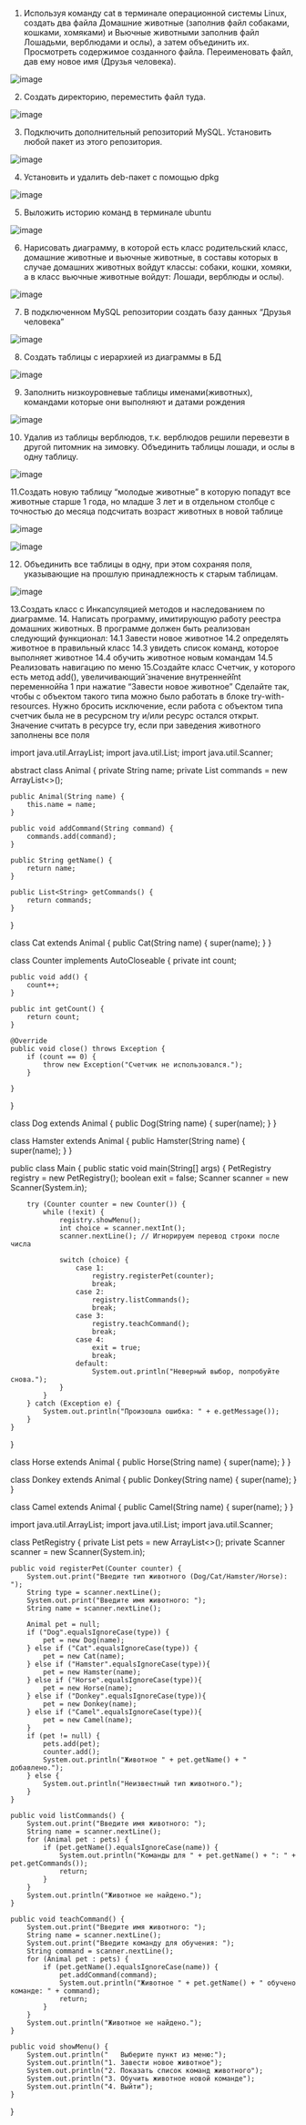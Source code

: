 1. Используя команду cat в терминале операционной системы Linux, создать
два файла Домашние животные (заполнив файл собаками, кошками,
хомяками) и Вьючные животными заполнив файл Лошадьми, верблюдами и
ослы), а затем объединить их. Просмотреть содержимое созданного файла.
Переименовать файл, дав ему новое имя (Друзья человека).

![image](https://github.com/dafeo1991/itog_work/assets/118327697/ff0198f0-763a-438f-9982-85940c91a10f)

2. Создать директорию, переместить файл туда.

![image](https://github.com/dafeo1991/itog_work/assets/118327697/f033f89f-1062-4d5f-8316-ae1c02ac2934)

3. Подключить дополнительный репозиторий MySQL. Установить любой пакет
из этого репозитория.

![image](https://github.com/dafeo1991/itog_work/assets/118327697/36432c2c-6632-4f06-a00b-bcdbf34b488f)

4. Установить и удалить deb-пакет с помощью dpkg

![image](https://github.com/dafeo1991/itog_work/assets/118327697/4f714995-f8b7-4ea7-bd6c-2eb249ce2e86)

5. Выложить историю команд в терминале ubuntu

![image](https://github.com/dafeo1991/itog_work/assets/118327697/0072e707-55d6-4dd7-9d51-14e856f4ecd4)

6. Нарисовать диаграмму, в которой есть класс родительский класс, домашние
животные и вьючные животные, в составы которых в случае домашних
животных войдут классы: собаки, кошки, хомяки, а в класс вьючные животные
войдут: Лошади, верблюды и ослы).

![image](https://github.com/dafeo1991/itog_work/assets/118327697/63846b3d-76ab-410b-b3f4-72a6fc604a45)


7. В подключенном MySQL репозитории создать базу данных “Друзья
человека”

![image](https://github.com/dafeo1991/itog_work/assets/118327697/7f460ca7-63c9-4b2c-8223-5409bed6925e)


8. Создать таблицы с иерархией из диаграммы в БД

 ![image](https://github.com/dafeo1991/itog_work/assets/118327697/5b7854b3-64c1-4530-b1d7-8cad4ec1e12e)

9. Заполнить низкоуровневые таблицы именами(животных), командами которые они выполняют и датами рождения

 ![image](https://github.com/dafeo1991/itog_work/assets/118327697/57ec86af-7e36-4de3-a7cd-ef1a6e77c7eb)

 10. Удалив из таблицы верблюдов, т.к. верблюдов решили перевезти в другой
питомник на зимовку. Объединить таблицы лошади, и ослы в одну таблицу.

![image](https://github.com/dafeo1991/itog_work/assets/118327697/66c5a83a-f2f4-454b-86b5-990535372fc1)

11.Создать новую таблицу “молодые животные” в которую попадут все
животные старше 1 года, но младше 3 лет и в отдельном столбце с точностью
до месяца подсчитать возраст животных в новой таблице

![image](https://github.com/dafeo1991/itog_work/assets/118327697/ba77d263-c67a-4d68-b102-046ede10dc0c)

![image](https://github.com/dafeo1991/itog_work/assets/118327697/1680b52c-4a0f-43e5-81c6-96b26eddd41a)

12. Объединить все таблицы в одну, при этом сохраняя поля, указывающие на
прошлую принадлежность к старым таблицам.

![image](https://github.com/dafeo1991/itog_work/assets/118327697/260b6976-e26b-4b37-b752-d0cc5b932899)

13.Создать класс с Инкапсуляцией методов и наследованием по диаграмме.
14. Написать программу, имитирующую работу реестра домашних животных.
В программе должен быть реализован следующий функционал:
14.1 Завести новое животное
14.2 определять животное в правильный класс
14.3 увидеть список команд, которое выполняет животное
14.4 обучить животное новым командам
14.5 Реализовать навигацию по меню
15.Создайте класс Счетчик, у которого есть метод add(), увеличивающий̆
значение внутренней̆int переменной̆на 1 при нажатие “Завести новое
животное” Сделайте так, чтобы с объектом такого типа можно было работать в
блоке try-with-resources. Нужно бросить исключение, если работа с объектом
типа счетчик была не в ресурсном try и/или ресурс остался открыт. Значение
считать в ресурсе try, если при заведения животного заполнены все поля

import java.util.ArrayList;
import java.util.List;
import java.util.Scanner;

abstract class Animal {
    private String name;
    private List<String> commands = new ArrayList<>();

    public Animal(String name) {
        this.name = name;
    }

    public void addCommand(String command) {
        commands.add(command);
    }

    public String getName() {
        return name;
    }

    public List<String> getCommands() {
        return commands;
    }
}

class Cat extends Animal {
    public Cat(String name) {
        super(name);
    }
}

class Counter implements AutoCloseable {
    private int count;

    public void add() {
        count++;
    }

    public int getCount() {
        return count;
    }

    @Override
    public void close() throws Exception {
        if (count == 0) {
            throw new Exception("Счетчик не использовался.");
        }
        
    }
}

class Dog extends Animal {
    public Dog(String name) {
        super(name);
    }
}

class Hamster extends Animal {
    public Hamster(String name) {
        super(name);
    }
}

public class Main {
    public static void main(String[] args) {
        PetRegistry registry = new PetRegistry();
        boolean exit = false;
        Scanner scanner = new Scanner(System.in);

        try (Counter counter = new Counter()) {
            while (!exit) {
                registry.showMenu();
                int choice = scanner.nextInt();
                scanner.nextLine(); // Игнорируем перевод строки после числа

                switch (choice) {
                    case 1:
                        registry.registerPet(counter);
                        break;
                    case 2:
                        registry.listCommands();
                        break;
                    case 3:
                        registry.teachCommand();
                        break;
                    case 4:
                        exit = true;
                        break;
                    default:
                        System.out.println("Неверный выбор, попробуйте снова.");
                }
            }
        } catch (Exception e) {
            System.out.println("Произошла ошибка: " + e.getMessage());
        }
    }
}

class Horse extends Animal {
    public Horse(String name) {
        super(name);
    }
}

class Donkey extends Animal {
    public Donkey(String name) {
        super(name);
    }
}

class Camel extends Animal {
    public Camel(String name) {
        super(name);
    }
}

import java.util.ArrayList;
import java.util.List;
import java.util.Scanner;

class PetRegistry {
    private List<Animal> pets = new ArrayList<>();
    private Scanner scanner = new Scanner(System.in);

    public void registerPet(Counter counter) {
        System.out.print("Введите тип животного (Dog/Cat/Hamster/Horse): ");
        String type = scanner.nextLine();
        System.out.print("Введите имя животного: ");
        String name = scanner.nextLine();

        Animal pet = null;
        if ("Dog".equalsIgnoreCase(type)) {
            pet = new Dog(name);
        } else if ("Cat".equalsIgnoreCase(type)) {
            pet = new Cat(name);
        } else if ("Hamster".equalsIgnoreCase(type)){
            pet = new Hamster(name);
        } else if ("Horse".equalsIgnoreCase(type)){
            pet = new Horse(name);
        } else if ("Donkey".equalsIgnoreCase(type)){
            pet = new Donkey(name);
        } else if ("Camel".equalsIgnoreCase(type)){
            pet = new Camel(name);
        }
        if (pet != null) {
            pets.add(pet);
            counter.add();
            System.out.println("Животное " + pet.getName() + " добавлено.");
        } else {
            System.out.println("Неизвестный тип животного.");
        }
    }

    public void listCommands() {
        System.out.print("Введите имя животного: ");
        String name = scanner.nextLine();
        for (Animal pet : pets) {
            if (pet.getName().equalsIgnoreCase(name)) {
                System.out.println("Команды для " + pet.getName() + ": " + pet.getCommands());
                return;
            }
        }
        System.out.println("Животное не найдено.");
    }

    public void teachCommand() {
        System.out.print("Введите имя животного: ");
        String name = scanner.nextLine();
        System.out.print("Введите команду для обучения: ");
        String command = scanner.nextLine();
        for (Animal pet : pets) {
            if (pet.getName().equalsIgnoreCase(name)) {
                pet.addCommand(command);
                System.out.println("Животное " + pet.getName() + " обучено команде: " + command);
                return;
            }
        }
        System.out.println("Животное не найдено.");
    }

    public void showMenu() {
        System.out.println("   Выберите пункт из меню:");
        System.out.println("1. Завести новое животное");
        System.out.println("2. Показать список команд животного");
        System.out.println("3. Обучить животное новой команде");
        System.out.println("4. Выйти");
    }
}
